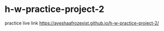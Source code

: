 # h-w-practice-project-2
practice 
live link https://ayeshaafrozexist.github.io/h-w-practice-project-2/
